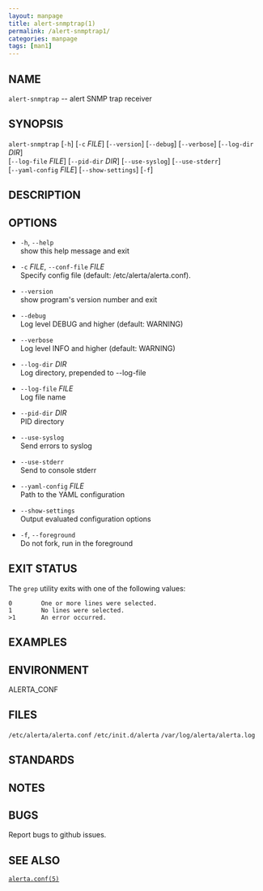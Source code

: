 ```yaml
---
layout: manpage
title: alert-snmptrap(1)
permalink: /alert-snmptrap1/
categories: manpage
tags: [man1]
---
```


## NAME
`alert-snmptrap` -- alert SNMP trap receiver

## SYNOPSIS
`alert-snmptrap` [`-h`] [`-c` _FILE_] [`--version`] [`--debug`] [`--verbose`] [`--log-dir` _DIR_]  
              [`--log-file` _FILE_] [`--pid-dir` _DIR_] [`--use-syslog`] [`--use-stderr`]  
              [`--yaml-config` _FILE_] [`--show-settings`] [`-f`]

## DESCRIPTION


## OPTIONS

* `-h`, `--help`  
      show this help message and exit  

* `-c` _FILE_, `--conf-file` _FILE_  
      Specify config file (default: /etc/alerta/alerta.conf).

* `--version`  
             show program's version number and exit
* `--debug`  
               Log level DEBUG and higher (default: WARNING)
* `--verbose`  
             Log level INFO and higher (default: WARNING)
* `--log-dir` _DIR_  
         Log directory, prepended to --log-file
* `--log-file` _FILE_  
       Log file name
* `--pid-dir` _DIR_  
         PID directory
* `--use-syslog`  
         Send errors to syslog
* `--use-stderr`  
          Send to console stderr
* `--yaml-config` _FILE_  
    Path to the YAML configuration
* `--show-settings`  
       Output evaluated configuration options
* `-f`, `--foreground`  
      Do not fork, run in the foreground

## EXIT STATUS

The `grep` utility exits with one of the following values:

```
0        One or more lines were selected.  
1        No lines were selected.  
>1       An error occurred.
```

## EXAMPLES


## ENVIRONMENT

ALERTA_CONF

## FILES

`/etc/alerta/alerta.conf`
`/etc/init.d/alerta`
`/var/log/alerta/alerta.log`

## STANDARDS
## NOTES

## BUGS

Report bugs to github issues.

## SEE ALSO

[`alerta.conf(5)`](/man/alerta-conf5/)